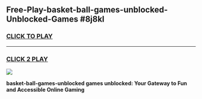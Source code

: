 
## Free-Play-basket-ball-games-unblocked-Unblocked-Games #8j8kl
<h3>
<a href="https://news.freeplayer.one?title=basket-ball-games-unblocked&ref=8M">CLICK TO PLAY</a></h3>
<hr>

<h3>
<a href="https://news.freeplayer.one?title=basket-ball-games-unblocked&ref=8M">CLICK 2 PLAY</a>
  
</h3>

<a href="https://news.freeplayer.one?title=basket-ball-games-unblocked&ref=8M"><img src="https://clearcache.store/games.png"></a>


**basket-ball-games-unblocked games unblocked: Your Gateway to Fun and Accessible Online Gaming**

